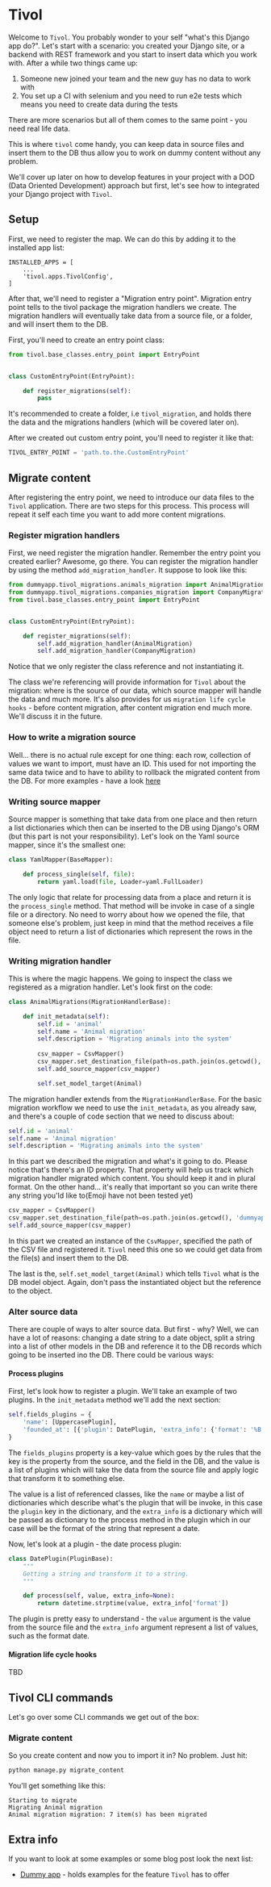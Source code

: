 # Tivol
Welcome to `Tivol`. You probably wonder to your self "what's this Django 
app do?". Let's start with a scenario: you created your Django site, or 
a backend with REST framework and you start to insert data which you 
work with. After a while two things came up:
1. Someone new joined your team and the new guy has no data to work with
2. You set up a CI with selenium and you need to run e2e tests which 
means you need to create data during the tests

There are more scenarios but all of them comes to the same point - you 
need real life data. 

This is where `tivol` come handy, you can keep data in source files and 
insert them to the DB thus allow you to work on dummy content without 
any problem.

We'll cover up later on how to develop features in your project with a 
DOD (Data Oriented Development) approach but first, let's see how to 
integrated your Django project with `Tivol`. 

## Setup
First, we need to register the map. We can do this by adding it to the 
installed app list:
```
INSTALLED_APPS = [
    ...
    'tivol.apps.TivolConfig',
]
```

After that, we'll need to register a "Migration entry point". Migration 
entry point tells to the tivol package the migration handlers we create. 
The migration handlers will eventually take data from a source file, or 
a folder, and will insert them to the DB.

First, you'll need to create an entry point class:

```python
from tivol.base_classes.entry_point import EntryPoint


class CustomEntryPoint(EntryPoint):

    def register_migrations(self):
        pass
```

It's recommended to create a folder, i.e `tivol_migration`, and holds 
there the data and the migrations handlers (which will be covered later 
on).

After we created out custom entry point, you'll need to register it like
that:

```python
TIVOL_ENTRY_POINT = 'path.to.the.CustomEntryPoint'
```

## Migrate content
After registering the entry point, we need to introduce our data files
to the `Tivol` application. There are two steps for this process. This
process will repeat it self each time you want to add more content 
migrations.

### Register migration handlers
First, we need register the migration handler. Remember the entry point
you created earlier? Awesome, go there. You can register the migration 
handler by using the method `add_migration_handler`. It suppose to look 
like this:

```python
from dummyapp.tivol_migrations.animals_migration import AnimalMigration
from dummyapp.tivol_migrations.companies_migration import CompanyMigration
from tivol.base_classes.entry_point import EntryPoint


class CustomEntryPoint(EntryPoint):

    def register_migrations(self):
        self.add_migration_handler(AnimalMigration)
        self.add_migration_handler(CompanyMigration)
```

Notice that we only register the class reference and not instantiating 
it.

The class we're referencing will provide information for `Tivol` about 
the migration: where is the source of our data, which source mapper will 
handle the data and much more. It's also provides for us `migration life
cycle hooks` - before content migration, after content migration end 
much more. We'll discuss it in the future.

### How to write a migration source
Well... there is no actual rule except for one thing: each row, 
collection of values we want to import, must have an ID. This used for 
not importing the same data twice and to have to ability to rollback the 
migrated content from the DB. For more examples - have a look [here](https://github.com/RoySegall/tivol-dummy-app/tree/master/tivol_migrations/source_files)

### Writing source mapper
Source mapper is something that take data from one place and then return
a list dictionaries which then can be inserted to the DB using Django's
ORM (but this part is not your responsibility). Let's look on the Yaml
source mapper, since it's the smallest one:

```python
class YamlMapper(BaseMapper):

    def process_single(self, file):
        return yaml.load(file, Loader=yaml.FullLoader)
```

The only logic that relate for processing data from a place and return 
it is the `process_single` method. That method will be invoke in case of 
a single file or a directory. No need to worry about how we opened the 
file, that someone else's problem, just keep in mind that the method 
receives a file object need to return a list of dictionaries which 
represent the rows in the file.

### Writing migration handler
This is where the magic happens. We going to inspect the class we 
registered as a migration handler. Let's look first on the code:

```python
class AnimalMigrations(MigrationHandlerBase):

    def init_metadata(self):
        self.id = 'animal'
        self.name = 'Animal migration'
        self.description = 'Migrating animals into the system'
        
        csv_mapper = CsvMapper()
        csv_mapper.set_destination_file(path=os.path.join(os.getcwd(), 'dummyapp', 'tivol_migrations', 'source_files', 'animals.csv'))
        self.add_source_mapper(csv_mapper)

        self.set_model_target(Animal)
```

The migration handler extends from the `MigrationHandlerBase`. For the 
basic migration workflow we need to use the `init_metadata`, as you 
already saw, and there's a couple of code section that we need to 
discuss about:

```python
self.id = 'animal'
self.name = 'Animal migration'
self.description = 'Migrating animals into the system'
```
In this part we described the migration and what's it going to do. 
Please notice that's there's an ID property. That property will help us
track which migration handler migrated which content. You should keep it
and in plural format. On the other hand... it's really that important so
you can write there any string you'ld like to(Emoji have not been tested 
yet)

```python
csv_mapper = CsvMapper()
csv_mapper.set_destination_file(path=os.path.join(os.getcwd(), 'dummyapp', 'tivol_migrations', 'source_files', 'animals.csv'))
self.add_source_mapper(csv_mapper)
```

In this part we created an instance of the `CsvMapper`, specified the 
path of the CSV file and registered it. `Tivol` need this one so we
could get data from the file(s) and insert them to the DB. 

The last is the, `self.set_model_target(Animal)` which tells `Tivol` 
what is the DB model object. Again, don't pass the instantiated object
but the reference to the object.

### Alter source data
There are couple of ways to alter source data. But first - why? Well, 
we can have a lot of reasons: changing a date string to a date object, 
split a string into a list of other models in the DB and reference it to 
the DB records which going to be inserted ino the DB. There could be
various ways:

#### Process plugins
First, let's look how to register a plugin. We'll take an example of 
two plugins. In the `init_metadata` method we'll add the next section:

```python
self.fields_plugins = {
    'name': [UppercasePlugin],
    'founded_at': [{'plugin': DatePlugin, 'extra_info': {'format': '%B %d, %Y'}}]
}
```

The `fields_plugins` property is a key-value which goes by the rules 
that the key is the property from the source, and the field in the DB, 
and the value is a list of plugins which will take the data from the 
source file and apply logic that transform it to something else.

The value is a list of referenced classes, like the `name` or maybe a 
list of dictionaries which describe what's the plugin that will be 
invoke, in this case the `plugin` key in the dictionary, and the 
`extra_info` is a dictionary which will be passed as dictionary to the
process method in the plugin which in our case will be the format of the
string that represent a date.

Now, let's look at a plugin - the date process plugin:

```python
class DatePlugin(PluginBase):
    """
    Getting a string and transform it to a string.
    """

    def process(self, value, extra_info=None):
        return datetime.strptime(value, extra_info['format'])
``` 

The plugin is pretty easy to understand - the `value` argument is the 
value from the source file and the `extra_info` argument represent a 
list of values, such as the format date.

#### Migration life cycle hooks
TBD 

## Tivol CLI commands
Let's go over some CLI commands we get out of the box:

### Migrate content
So you create content and now you to import it in? No problem. Just hit:
```bash
python manage.py migrate_content
```

You'll get something like this:
```cli
Starting to migrate
Migrating Animal migration
Animal migration migration: 7 item(s) has been migrated
```

## Extra info
If you want to look at some examples or some blog post look the next 
list: 
* [Dummy app](https://github.com/RoySegall/tivol-dummy-app) - holds 
examples for the feature `Tivol` has to offer

